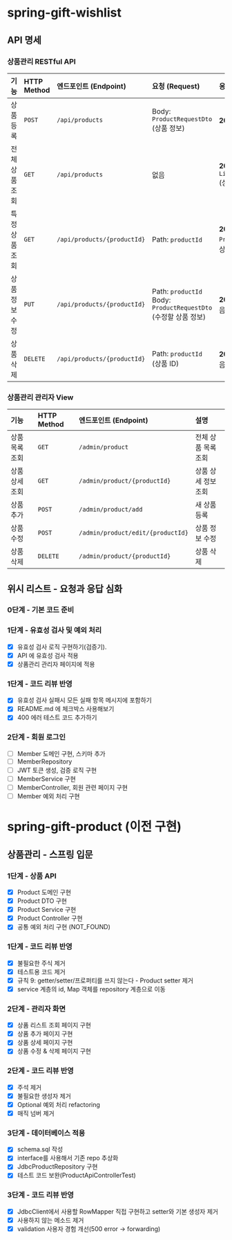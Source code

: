 # spring-gift-wishlist

## API 명세

### 상품관리 RESTful API

| 기능 | HTTP Method | 엔드포인트 (Endpoint) | 요청 (Request) | 응답 (Response) |
| :--- | :--- | :--- | :--- | :--- |
| 상품 등록 | `POST` | `/api/products` | Body: `ProductRequestDto` (상품 정보) | **201 Created** Body 없음 |
| 전체 상품 조회 | `GET` | `/api/products` | 없음 | **200 OK** Body: `List<ProductResponseDto>` (상품 목록) |
| 특정 상품 조회 | `GET` | `/api/products/{productId}` | Path: `productId` | **200 OK** Body: `ProductResponseDto` (상품 상세 정보) |
| 상품 정보 수정 | `PUT` | `/api/products/{productId}` | Path: `productId` Body: `ProductRequestDto` (수정할 상품 정보) | **204 No Content** Body 없음 |
| 상품 삭제 | `DELETE` | `/api/products/{productId}` | Path: `productId` (상품 ID) | **204 No Content** Body 없음 |

### 상품관리 관리자 View
| 기능 | HTTP Method | 엔드포인트 (Endpoint) | 설명 |
| :--- | :--- | :--- | :--- |
| 상품 목록 조회 | `GET` | `/admin/product` | 전체 상품 목록 조회 |
| 상품 상세 조회 | `GET` | `/admin/product/{productId}` | 상품 상세 정보 조회 |
| 상품 추가 | `POST` | `/admin/product/add` | 새 상품 등록 |
| 상품 수정 | `POST` | `/admin/product/edit/{productId}` | 상품 정보 수정 |
| 상품 삭제 | `DELETE` | `/admin/product/{productId}` | 상품 삭제 |

## 위시 리스트 - 요청과 응답 심화

### 0단계 - 기본 코드 준비

### 1단계 - 유효성 검사 및 예외 처리

- [x] 유효성 검사 로직 구현하기(검증기).
- [x] API 에 유효성 검사 적용
- [x] 상품관리 관리자 페이지에 적용

### 1단계 - 코드 리뷰 반영

- [x] 유효성 검사 실패시 모든 실패 항목 메시지에 포함하기
- [x] README.md 에 체크박스 사용해보기
- [x] 400 에러 테스트 코드 추가하기

### 2단계 - 회원 로그인

- [ ] Member 도메인 구현, 스키마 추가
- [ ] MemberRepository
- [ ] JWT 토큰 생성, 검증 로직 구현
- [ ] MemberService 구현
- [ ] MemberController, 회원 관련 페이지 구현
- [ ] Member 예외 처리 구현

# spring-gift-product (이전 구현)

## 상품관리 - 스프링 입문

### 1단계 - 상품 API

- [x] Product 도메인 구현
- [x] Product DTO 구현
- [x] Product Service 구현
- [x] Product Controller 구현
- [x] 공통 예외 처리 구현 (NOT_FOUND)

### 1단계 - 코드 리뷰 반영

- [x] 불필요한 주식 제거
- [x] 테스트용 코드 제거
- [x] 규칙 9: getter/setter/프로퍼티를 쓰지 않는다 - Product setter 제거
- [x] service 계층의 id, Map 객체를 repository 계층으로 이동

### 2단계 - 관리자 화면

- [x] 상품 리스트 조회 페이지 구현
- [x] 상품 추가 페이지 구현
- [x] 상품 상세 페이지 구현
- [x] 상품 수정 & 삭제 페이지 구현

### 2단계 - 코드 리뷰 반영

- [x] 주석 제거
- [x] 불필요한 생성자 제거
- [x] Optional 예외 처리 refactoring
- [x] 매직 넘버 제거

### 3단계 - 데이터베이스 적용

- [x] schema.sql 작성
- [x] interface를 사용해서 기존 repo 추상화
- [x] JdbcProductRepository 구현
- [x] 테스트 코드 보완(ProductApiControllerTest)

### 3단계 - 코드 리뷰 반영

- [x] JdbcClient에서 사용할 RowMapper 직접 구현하고 setter와 기본 생성자 제거
- [x] 사용하지 않는 메소드 제거
- [x] validation 사용자 경험 개선(500 error -> forwarding)